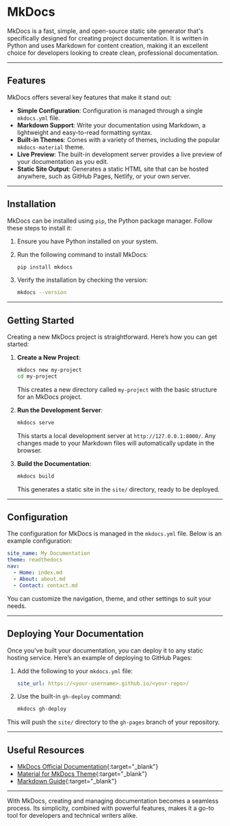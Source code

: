 # MkDocs

MkDocs is a fast, simple, and open-source static site generator that's specifically designed for creating project documentation. It is written in Python and uses Markdown for content creation, making it an excellent choice for developers looking to create clean, professional documentation.

---

## Features

MkDocs offers several key features that make it stand out:

- **Simple Configuration**: Configuration is managed through a single `mkdocs.yml` file.
- **Markdown Support**: Write your documentation using Markdown, a lightweight and easy-to-read formatting syntax.
- **Built-in Themes**: Comes with a variety of themes, including the popular `mkdocs-material` theme.
- **Live Preview**: The built-in development server provides a live preview of your documentation as you edit.
- **Static Site Output**: Generates a static HTML site that can be hosted anywhere, such as GitHub Pages, Netlify, or your own server.

---

## Installation

MkDocs can be installed using `pip`, the Python package manager. Follow these steps to install it:

1. Ensure you have Python installed on your system.
2. Run the following command to install MkDocs:

   ```bash
   pip install mkdocs
   ```

3. Verify the installation by checking the version:

   ```bash
   mkdocs --version
   ```

---

## Getting Started

Creating a new MkDocs project is straightforward. Here’s how you can get started:

1. **Create a New Project**:
   ```bash
   mkdocs new my-project
   cd my-project
   ```

   This creates a new directory called `my-project` with the basic structure for an MkDocs project.

2. **Run the Development Server**:
   ```bash
   mkdocs serve
   ```

   This starts a local development server at `http://127.0.0.1:8000/`. Any changes made to your Markdown files will automatically update in the browser.

3. **Build the Documentation**:
   ```bash
   mkdocs build
   ```

   This generates a static site in the `site/` directory, ready to be deployed.

---

## Configuration

The configuration for MkDocs is managed in the `mkdocs.yml` file. Below is an example configuration:

```yaml
site_name: My Documentation
theme: readthedocs
nav:
  - Home: index.md
  - About: about.md
  - Contact: contact.md
```

You can customize the navigation, theme, and other settings to suit your needs.

---

## Deploying Your Documentation

Once you've built your documentation, you can deploy it to any static hosting service. Here’s an example of deploying to GitHub Pages:

1. Add the following to your `mkdocs.yml` file:
   ```yaml
   site_url: https://<your-username>.github.io/<your-repo>/
   ```
2. Use the built-in `gh-deploy` command:
   ```bash
   mkdocs gh-deploy
   ```

This will push the `site/` directory to the `gh-pages` branch of your repository.

---

## Useful Resources

- [MkDocs Official Documentation](https://www.mkdocs.org/){:target="_blank"}
- [Material for MkDocs Theme](https://squidfunk.github.io/mkdocs-material/){:target="_blank"}
- [Markdown Guide](https://www.markdownguide.org/){:target="_blank"}

---

With MkDocs, creating and managing documentation becomes a seamless process. Its simplicity, combined with powerful features, makes it a go-to tool for developers and technical writers alike.
